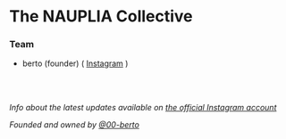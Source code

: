# The NAUPLIA Collective
### Team
- berto (founder) ( [Instagram](https://instagram.com/albertocornacchia_) )
<br>
<br>

*Info about the latest updates available on [the official Instagram account](https://instagram.com/kingvonfrmdao)*

*Founded and owned by [@00-berto](https://github.com/00-berto)*
